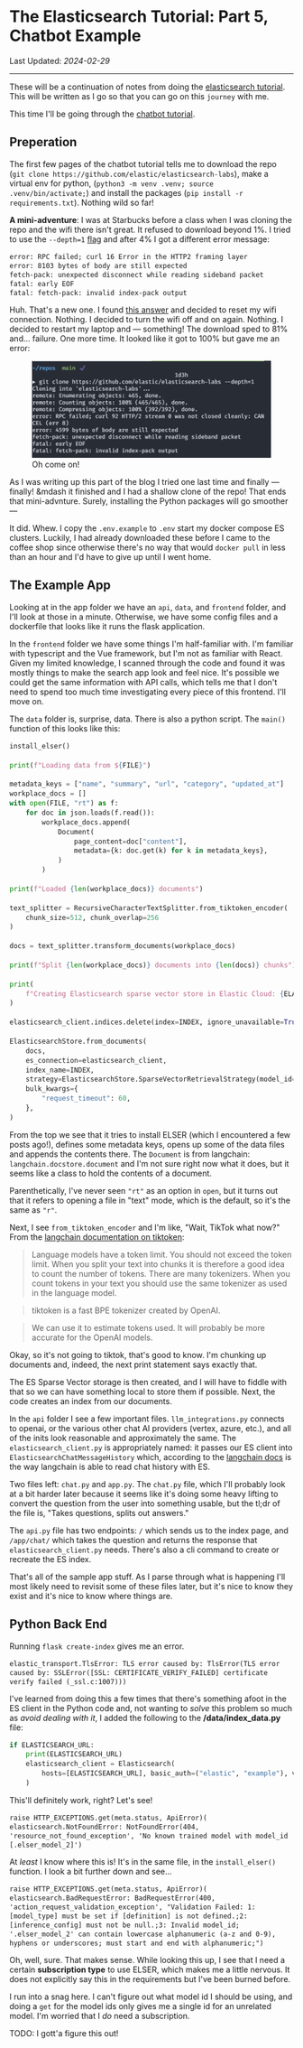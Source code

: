 # The Elasticsearch Tutorial: Part 5, Chatbot Example

<!-- ID: 202402240050 -->
Last Updated: _2024-02-29_

---

These will be a continuation of notes from doing the [elasticsearch tutorial](https://www.elastic.co/search-labs/tutorials/search-tutorial/welcome).  This will be written as I go so that you can go on this `journey` with me.

This time I'll be going through the [chatbot tutorial](https://www.elastic.co/search-labs/tutorials/chatbot-tutorial/chatbot-rag-app/setup).

## Preperation

The first few pages of the chatbot tutorial tells me to download the repo (`git clone https://github.com/elastic/elasticsearch-labs`), make a virtual env for python, (`python3 -m venv .venv; source .venv/bin/activate;`) and install the packages (`pip install -r requirements.txt`).  Nothing wild so far!

**A mini-adventure**: I was at Starbucks before a class when I was cloning the repo and the wifi there isn't great.  It refused to download beyond 1%.  I tried to use the `--depth=1` [flag](https://github.blog/2020-12-21-get-up-to-speed-with-partial-clone-and-shallow-clone/) and after 4% I got a different error message:

```shell
error: RPC failed; curl 16 Error in the HTTP2 framing layer
error: 8103 bytes of body are still expected
fetch-pack: unexpected disconnect while reading sideband packet
fatal: early EOF
fatal: fetch-pack: invalid index-pack output
```

Huh.  That's a new one.  I found [this answer](https://github.com/orgs/community/discussions/48568#discussioncomment-5108608) and decided to reset my wifi connection.  Nothing.  I decided to turn the wifi off and on again.  Nothing.  I decided to restart my laptop and &mdash; something!  The download sped to 81% and... failure.  One more time.  It looked like it got to 100% but gave me an error:

<figure>
    <img src="../assets/images/elasticsearch-tutorial-05_gitclone.png"
         alt="So close.">
    <figcaption>Oh come on!</figcaption>
</figure>

As I was writing up this part of the blog I tried one last time and finally &mdash; finally! &mdash it finished and I had a shallow clone of the repo!  That ends that mini-advnture.  Surely, installing the Python packages will go smoother &mdash;

It did.  Whew.  I copy the `.env.example` to `.env` start my docker compose ES clusters.  Luckily, I had already downloaded these before I came to the coffee shop since otherwise there's no way that would `docker pull` in less than an hour and I'd have to give up until I went home.

<!-- The next part has me downloading an LLM, which I _don't_ have locally.  I'll have to download this when I get home.  In the meantime, let me look at what the example app in this repo does. -->

## The Example App

Looking at in the app folder we have an `api`, `data`, and `frontend` folder, and I'll look at those in a minute.  Otherwise, we have some config files and a dockerfile that looks like it runs the flask application.  

In the `frontend` folder we have some things I'm half-familiar with.  I'm familiar with typescript and the Vue framework, but I'm not as familiar with React. Given my limited knowledge, I scanned through the code and found it was mostly things to make the search app look and feel nice.  It's possible we could get the same information with API calls, which tells me that I don't need to spend too much time investigating every piece of this frontend.  I'll move on.

The `data` folder is, surprise, data.  There is also a python script.  The `main()` function of this looks like this:

```python
install_elser()

print(f"Loading data from ${FILE}")

metadata_keys = ["name", "summary", "url", "category", "updated_at"]
workplace_docs = []
with open(FILE, "rt") as f:
    for doc in json.loads(f.read()):
        workplace_docs.append(
            Document(
                page_content=doc["content"],
                metadata={k: doc.get(k) for k in metadata_keys},
            )
        )

print(f"Loaded {len(workplace_docs)} documents")

text_splitter = RecursiveCharacterTextSplitter.from_tiktoken_encoder(
    chunk_size=512, chunk_overlap=256
)

docs = text_splitter.transform_documents(workplace_docs)

print(f"Split {len(workplace_docs)} documents into {len(docs)} chunks")

print(
    f"Creating Elasticsearch sparse vector store in Elastic Cloud: {ELASTIC_CLOUD_ID}"
)

elasticsearch_client.indices.delete(index=INDEX, ignore_unavailable=True)

ElasticsearchStore.from_documents(
    docs,
    es_connection=elasticsearch_client,
    index_name=INDEX,
    strategy=ElasticsearchStore.SparseVectorRetrievalStrategy(model_id=ELSER_MODEL),
    bulk_kwargs={
        "request_timeout": 60,
    },
)
```

From the top we see that it tries to install ELSER (which I encountered a few posts ago!), defines some metadata keys, opens up some of the data files and appends the contents there.  The `Document` is from langchain: `langchain.docstore.document` and I'm not sure right now what it does, but it seems like a class to hold the contents of a document.

Parenthetically, I've never seen `"rt"` as an option in `open`, but it turns out that it refers to opening a file in "text" mode, which is the default, so it's the same as `"r"`.

Next, I see `from_tiktoken_encoder` and I'm like, "Wait, TikTok what now?"  From the [langchain documentation on tiktoken](https://python.langchain.com/docs/modules/data_connection/document_transformers/split_by_token):

> Language models have a token limit. You should not exceed the token limit. When you split your text into chunks it is therefore a good idea to count the number of tokens. There are many tokenizers. When you count tokens in your text you should use the same tokenizer as used in the language model.

> tiktoken is a fast BPE tokenizer created by OpenAI.

> We can use it to estimate tokens used. It will probably be more accurate for the OpenAI models.

Okay, so it's not going to tiktok, that's good to know.  I'm chunking up documents and, indeed, the next print statement says exactly that.

The ES Sparse Vector storage is then created, and I will have to fiddle with that so we can have something local to store them if possible.  Next, the code creates an index from our documents.

In the `api` folder I see a few important files.  `llm_integrations.py` connects to openai, or the various other chat AI providers (vertex, azure, etc.), and all of the inits look reasonable and approximately the same.  The `elasticsearch_client.py` is appropriately named: it passes our ES client into `ElasticsearchChatMessageHistory` which, according to the [langchain docs](https://python.langchain.com/docs/integrations/memory/elasticsearch_chat_message_history#initialize-elasticsearch-client-and-chat-message-history) is the way langchain is able to read chat history with ES.  

Two files left: `chat.py` and `app.py`.  The `chat.py` file, which I'll probably look at a bit harder later because it seems like it's doing some heavy lifting to convert the question from the user into something usable, but the tl;dr of the file is, "Takes questions, splits out answers."  

The `api.py` file has two endpoints: `/` which sends us to the index page, and `/app/chat/` which takes the question and returns the response that `elasticsearch_client.py` needs.  There's also a cli command to create or recreate the ES index.

That's all of the sample app stuff.  As I parse through what is happening I'll most likely need to revisit some of these files later, but it's nice to know they exist and it's nice to know where things are.

## Python Back End

Running `flask create-index` gives me an error.

```shell
elastic_transport.TlsError: TLS error caused by: TlsError(TLS error caused by: SSLError([SSL: CERTIFICATE_VERIFY_FAILED] certificate verify failed (_ssl.c:1007)))
```

I've learned from doing this a few times that there's something afoot in the ES client in the Python code and, not wanting to _solve_ this problem so much as _avoid dealing with it_, I added the following to the **/data/index_data.py** file:

```python
if ELASTICSEARCH_URL:
    print(ELASTICSEARCH_URL)
    elasticsearch_client = Elasticsearch(
        hosts=[ELASTICSEARCH_URL], basic_auth=("elastic", "example"), verify_certs=False  # Added this!
    )
```

This'll definitely work, right?  Let's see!

```shell
raise HTTP_EXCEPTIONS.get(meta.status, ApiError)(
elasticsearch.NotFoundError: NotFoundError(404, 'resource_not_found_exception', 'No known trained model with model_id [.elser_model_2]')
```

At _least_ I know where this is!  It's in the same file, in the `install_elser()` function.  I look a bit further down and see...

```shell
raise HTTP_EXCEPTIONS.get(meta.status, ApiError)(
elasticsearch.BadRequestError: BadRequestError(400, 'action_request_validation_exception', "Validation Failed: 1: [model_type] must be set if [definition] is not defined.;2: [inference_config] must not be null.;3: Invalid model_id; '.elser_model_2' can contain lowercase alphanumeric (a-z and 0-9), hyphens or underscores; must start and end with alphanumeric;")
```

Oh, well, sure.  That makes sense.  While looking this up, I see that I need a certain **subscription type** to use ELSER, which makes me a little nervous.  It does not explicitly say this in the requirements but I've been burned before.

I run into a snag here.  I can't figure out what model id I should be using, and doing a `get` for the model ids only gives me a single id for an unrelated model.  I'm worried that I _do_ need a subscription.

TODO: I gott'a figure this out!




<!-- 
## Next Time

The next thing that the tutorial recommends doing is a [Chatbot Tutorial](https://www.elastic.co/search-labs/tutorials/chatbot-tutorial/welcome).  Since this tutorial goes over the [Langchain](https://www.langchain.com/) project and works with some concepts I'm not familiar with, I think it might be fun to try out.

See you there! -->
